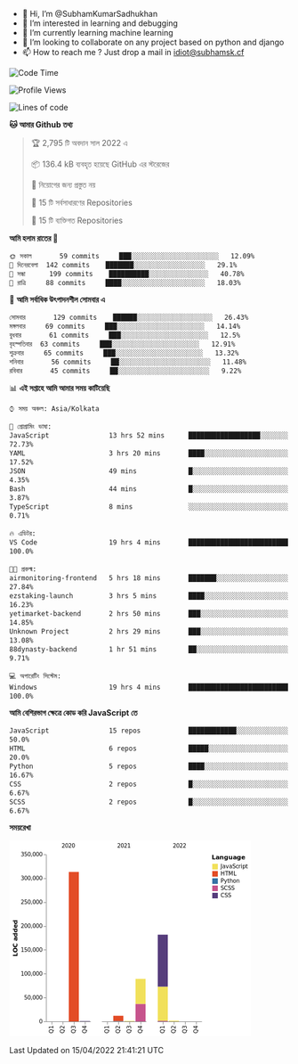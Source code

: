 - 👋 Hi, I’m @SubhamKumarSadhukhan
- 👀 I’m interested in learning and debugging
- 🌱 I’m currently learning machine learning
- 💞️ I’m looking to collaborate on any project based on python and django
- 📫 How to reach me ?
      Just drop a mail in idiot@subhamsk.cf

<!---
SubhamKumarSadhukhan/SubhamKumarSadhukhan is a ✨ special ✨ repository because its `README.md` (this file) appears on your GitHub profile.
You can click the Preview link to take a look at your changes.
--->


<!--START_SECTION:waka-->
![Code Time](http://img.shields.io/badge/Code%20Time-426%20hrs%205%20mins-blue)

![Profile Views](http://img.shields.io/badge/%E0%A6%AA%E0%A7%8D%E0%A6%B0%E0%A7%8B%E0%A6%AB%E0%A6%BE%E0%A6%87%E0%A6%B2%20%E0%A6%A6%E0%A6%B0%E0%A7%8D%E0%A6%B6%E0%A6%A8-14-blue)

![Lines of code](https://img.shields.io/badge/%E0%A6%B9%E0%A7%8D%E0%A6%AF%E0%A6%BE%E0%A6%B2%E0%A7%8B%20%E0%A6%93%E0%A6%AF%E0%A6%BC%E0%A6%BE%E0%A6%B0%E0%A7%8D%E0%A6%B2%E0%A7%8D%E0%A6%A1%20%E0%A6%A5%E0%A7%87%E0%A6%95%E0%A7%87%20%E0%A6%86%E0%A6%AE%E0%A6%BF%20%E0%A6%B2%E0%A6%BF%E0%A6%96%E0%A7%87%E0%A6%9B%E0%A6%BF-599%20Thousand%20%E0%A6%95%E0%A7%8B%E0%A6%A1%E0%A7%87%E0%A6%B0%20%E0%A6%B2%E0%A6%BE%E0%A6%87%E0%A6%A8-blue)

**🐱 আমার Github তথ্য** 

> 🏆 2,795 টি অবদান সাল 2022 এ
 > 
> 📦 136.4 kB ব্যবহৃত হয়েছে GitHub এর স্টরেজের 
 > 
> 🚫 নিয়োগের জন্য প্রস্তুত নয়
 > 
> 📜 15 টি সর্বসাধারণের Repositories 
 > 
> 🔑 15 টি ব্যক্তিগত Repositories  
 > 
**আমি হলাম রাতের 🦉** 

```text
🌞 সকাল       59 commits     ███░░░░░░░░░░░░░░░░░░░░░░   12.09% 
🌆 দিনেরবেলা  142 commits    ███████░░░░░░░░░░░░░░░░░░   29.1% 
🌃 সন্ধা      199 commits    ██████████░░░░░░░░░░░░░░░   40.78% 
🌙 রাত্রি     88 commits     ████░░░░░░░░░░░░░░░░░░░░░   18.03%

```
📅 **আমি সর্বাধিক উৎপাদনশীল সোমবার এ** 

```text
সোমবার       129 commits    ██████░░░░░░░░░░░░░░░░░░░   26.43% 
মঙ্গলবার     69 commits     ███░░░░░░░░░░░░░░░░░░░░░░   14.14% 
বুধবার       61 commits     ███░░░░░░░░░░░░░░░░░░░░░░   12.5% 
বৃহস্পতিবার  63 commits     ███░░░░░░░░░░░░░░░░░░░░░░   12.91% 
শুক্রবার     65 commits     ███░░░░░░░░░░░░░░░░░░░░░░   13.32% 
শনিবার       56 commits     ██░░░░░░░░░░░░░░░░░░░░░░░   11.48% 
রবিবার       45 commits     ██░░░░░░░░░░░░░░░░░░░░░░░   9.22%

```


📊 **এই সপ্তাহে আমি আমার সময় কাটিয়েছি** 

```text
⌚︎ সময় অঞ্চল: Asia/Kolkata

💬 প্রোগ্রামিং ভাষা: 
JavaScript               13 hrs 52 mins      ██████████████████░░░░░░░   72.73% 
YAML                     3 hrs 20 mins       ████░░░░░░░░░░░░░░░░░░░░░   17.52% 
JSON                     49 mins             █░░░░░░░░░░░░░░░░░░░░░░░░   4.35% 
Bash                     44 mins             █░░░░░░░░░░░░░░░░░░░░░░░░   3.87% 
TypeScript               8 mins              ░░░░░░░░░░░░░░░░░░░░░░░░░   0.71%

🔥 এডিটর: 
VS Code                  19 hrs 4 mins       █████████████████████████   100.0%

🐱‍💻 প্রকল্ম: 
airmonitoring-frontend   5 hrs 18 mins       ███████░░░░░░░░░░░░░░░░░░   27.84% 
ezstaking-launch         3 hrs 5 mins        ████░░░░░░░░░░░░░░░░░░░░░   16.23% 
yetimarket-backend       2 hrs 50 mins       ███░░░░░░░░░░░░░░░░░░░░░░   14.85% 
Unknown Project          2 hrs 29 mins       ███░░░░░░░░░░░░░░░░░░░░░░   13.08% 
88dynasty-backend        1 hr 51 mins        ██░░░░░░░░░░░░░░░░░░░░░░░   9.71%

💻 অপারেটিং সিস্টেম: 
Windows                  19 hrs 4 mins       █████████████████████████   100.0%

```

**আমি বেশিরভাগ ক্ষেত্রে কোড করি JavaScript তে** 

```text
JavaScript               15 repos            ████████████░░░░░░░░░░░░░   50.0% 
HTML                     6 repos             █████░░░░░░░░░░░░░░░░░░░░   20.0% 
Python                   5 repos             ████░░░░░░░░░░░░░░░░░░░░░   16.67% 
CSS                      2 repos             █░░░░░░░░░░░░░░░░░░░░░░░░   6.67% 
SCSS                     2 repos             █░░░░░░░░░░░░░░░░░░░░░░░░   6.67%

```


**সময়রেখা**

![Chart not found](https://raw.githubusercontent.com/SubhamKumarSadhukhan/SubhamKumarSadhukhan/main/charts/bar_graph.png) 


 Last Updated on 15/04/2022 21:41:21 UTC
<!--END_SECTION:waka-->
